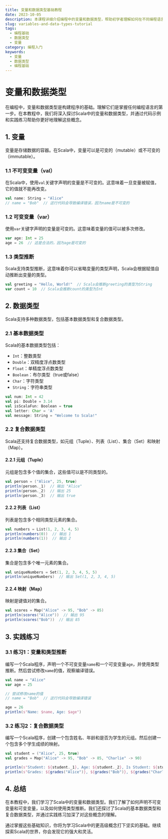 ```yaml
---
title: 变量和数据类型基础教程
date: 2023-10-05
description: 本课程详细介绍编程中的变量和数据类型，帮助初学者理解如何在不同编程语言中使用和管理数据。
slug: variables-and-data-types-tutorial
tags:
  - 编程基础
  - 数据类型
  - 变量
category: 编程入门
keywords:
  - 变量
  - 数据类型
  - 编程基础
---
```


# 变量和数据类型

在编程中，变量和数据类型是构建程序的基础。理解它们是掌握任何编程语言的第一步。在本教程中，我们将深入探讨Scala中的变量和数据类型，并通过代码示例和实践练习帮助你更好地理解这些概念。

## 1. 变量

变量是存储数据的容器。在Scala中，变量可以是可变的（mutable）或不可变的（immutable）。

### 1.1 不可变变量（val）

在Scala中，使用`val`关键字声明的变量是不可变的。这意味着一旦变量被赋值，它的值就不能再改变。

```scala
val name: String = "Alice"
// name = "Bob"  // 这行代码会导致编译错误，因为name是不可变的
```

### 1.2 可变变量（var）

使用`var`关键字声明的变量是可变的。这意味着变量的值可以被多次修改。

```scala
var age: Int = 25
age = 26  // 这是合法的，因为age是可变的
```

### 1.3 类型推断

Scala支持类型推断，这意味着你可以省略变量的类型声明，Scala会根据赋值自动推断出变量的类型。

```scala
val greeting = "Hello, World!"  // Scala会推断greeting的类型为String
var count = 10  // Scala会推断count的类型为Int
```

## 2. 数据类型

Scala支持多种数据类型，包括基本数据类型和复合数据类型。

### 2.1 基本数据类型

Scala的基本数据类型包括：

- `Int`：整数类型
- `Double`：双精度浮点数类型
- `Float`：单精度浮点数类型
- `Boolean`：布尔类型（true或false）
- `Char`：字符类型
- `String`：字符串类型

```scala
val num: Int = 42
val pi: Double = 3.14
val isScalaFun: Boolean = true
val letter: Char = 'A'
val message: String = "Welcome to Scala!"
```

### 2.2 复合数据类型

Scala还支持复合数据类型，如元组（Tuple）、列表（List）、集合（Set）和映射（Map）。

#### 2.2.1 元组（Tuple）

元组是包含多个值的集合，这些值可以是不同类型的。

```scala
val person = ("Alice", 25, true)
println(person._1)  // 输出 "Alice"
println(person._2)  // 输出 25
println(person._3)  // 输出 true
```

#### 2.2.2 列表（List）

列表是包含多个相同类型元素的集合。

```scala
val numbers = List(1, 2, 3, 4, 5)
println(numbers(0))  // 输出 1
println(numbers(1))  // 输出 2
```

#### 2.2.3 集合（Set）

集合是包含多个唯一元素的集合。

```scala
val uniqueNumbers = Set(1, 2, 3, 4, 5, 5)
println(uniqueNumbers)  // 输出 Set(1, 2, 3, 4, 5)
```

#### 2.2.4 映射（Map）

映射是键值对的集合。

```scala
val scores = Map("Alice" -> 95, "Bob" -> 85)
println(scores("Alice"))  // 输出 95
println(scores("Bob"))  // 输出 85
```

## 3. 实践练习

### 3.1 练习1：变量和类型推断

编写一个Scala程序，声明一个不可变变量`name`和一个可变变量`age`，并使用类型推断。然后尝试修改`name`的值，观察编译错误。

```scala
val name = "Alice"
var age = 25

// 尝试修改name的值
// name = "Bob"  // 这行代码会导致编译错误

age = 26
println(s"Name: $name, Age: $age")
```

### 3.2 练习2：复合数据类型

编写一个Scala程序，创建一个包含姓名、年龄和是否为学生的元组。然后创建一个包含多个学生成绩的映射。

```scala
val student = ("Alice", 25, true)
val grades = Map("Alice" -> 95, "Bob" -> 85, "Charlie" -> 90)

println(s"Student: ${student._1}, Age: ${student._2}, Is Student: ${student._3}")
println(s"Grades: ${grades("Alice")}, ${grades("Bob")}, ${grades("Charlie")}")
```

## 4. 总结

在本教程中，我们学习了Scala中的变量和数据类型。我们了解了如何声明不可变变量和可变变量，以及如何使用类型推断。我们还探讨了Scala的基本数据类型和复合数据类型，并通过实践练习加深了对这些概念的理解。

通过掌握这些基础知识，你将为学习Scala中的更高级概念打下坚实的基础。继续探索Scala的世界，你会发现它的强大和灵活。